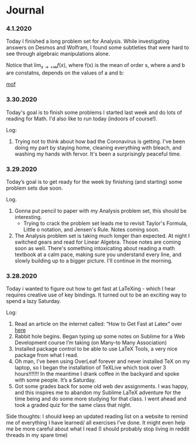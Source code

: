 Journal
=============================================

### 4.1.2020

Today I finished a long problem set for Analysis. While investigating answers on Desmos and Wolfram, I found some subtleties that were hard to see through algebraic manipulations alone.

Notice that $\lim_{x \to +\infty} f(x)$, where f(x) is the mean of order s, where a and b are constatns, depends on the values of a and b:

[mof](/img/mean_of_order.png)


### 3.30.2020

Today's goal is to finish some problems I started last week and do lots of reading for Math. I'd also like to run today (indoors of course!). 

Log:
1. Trying not to think about how bad the Coronavirus is getting. I've been doing my part by staying home, cleaning everything with bleach, and washing my hands with fervor. It's been a surprisingly peaceful time. 


### 3.29.2020
Today’s goal is to get ready for the week by finishing (and starting) some problem sets due soon. 

Log. 
1. Gonna put pencil to paper with my Analysis problem set, this should be interesting. 
	* Trying to crack the problem set leads me to revisit Taylor's Formula, Little o notation, and Jensen's Rule. Notes coming soon. 
2. The Analysis problem set is taking much longer than expected. At night I switched gears and read for Linear Algebra. Those notes are coming soon as well. There's something intoxicating about reading a math textbook at a calm pace, making sure you understand every line, and slowly building up to a bigger picture. I'll continue in the morning. 

### 3.28.2020
Today i wanted to figure out how to get fast at LaTeXing - which I hear requires creative use of key bindings. It turned out to be an exciting way to spend a lazy Saturday. 

Log:
1. Read an article on the internet called: “How to Get Fast at Latex” over [here](https://traviscj.com/blog/getting_really_fast_at_latex.html)
1. Rabbit hole begins. Began typing up some notes on Sublime for a Web Development course I’m taking (on Many-to Many Association)
1. Installed package control to be able to use LaTeX Tools, a very nice package from what I read. 
1. Oh man, I’ve been using OverLeaf forever and never installed TeX on my laptop, so I began the installation of TeXLive which took over 3 hours!!!!!!! In the meantime I drank coffee in the backyard and spoke with some people. It’s a Saturday. 
1. Got some grades back for some old web dev  assignments. I was happy, and this inspires me to abandon my Sublime LaTeX adventure for the time being and do some more studying for that class. I went ahead and took a graded quiz for the same class that night. 

 Side thoughts: I should keep an updated reading list on a website to remind me of everything I have learned/ all exercises I’ve done. It might even help me be more careful about what I read (I should probably stop living in reddit threads in my spare time)


 
 


